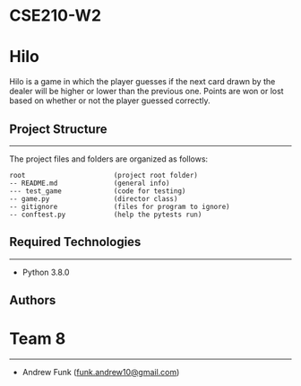 # CSE210-W2
# Hilo
Hilo is a game in which the player guesses if the next card drawn by the dealer will be higher or lower than the previous one. Points are won or lost based on whether or not the player guessed correctly.

## Project Structure
---
The project files and folders are organized as follows:
```
root                      (project root folder)
-- README.md              (general info)
--- test_game             (code for testing)
-- game.py                (director class)
-- gitignore              (files for program to ignore)
-- conftest.py            (help the pytests run)
```

## Required Technologies
---
* Python 3.8.0

## Authors
# Team 8
---
* Andrew Funk (funk.andrew10@gmail.com)
